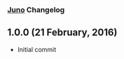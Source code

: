### [Juno](https://github.com/LukeMichaels/juno) Changelog

## 1.0.0 (21 February, 2016)

* Initial commit
